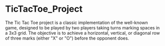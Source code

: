 # TicTacToe_Project
The Tic Tac Toe project is a classic implementation of the well-known game, designed to be played by two players taking turns marking spaces in a 3x3 grid. The objective is to achieve a horizontal, vertical, or diagonal row of three marks (either "X" or "O") before the opponent does.
